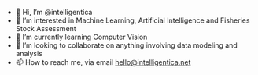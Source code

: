 - 👋 Hi, I’m @intelligentica
- 👀 I’m interested in Machine Learning, Artificial Intelligence and Fisheries Stock Assessment
- 🌱 I’m currently learning Computer Vision
- 💞️ I’m looking to collaborate on anything involving data modeling and analysis
- 📫 How to reach me, via email hello@intelligentica.net

<!---
intelligentica/intelligentica is a ✨ special ✨ repository because its `README.md` (this file) appears on your GitHub profile.
You can click the Preview link to take a look at your changes.
--->
